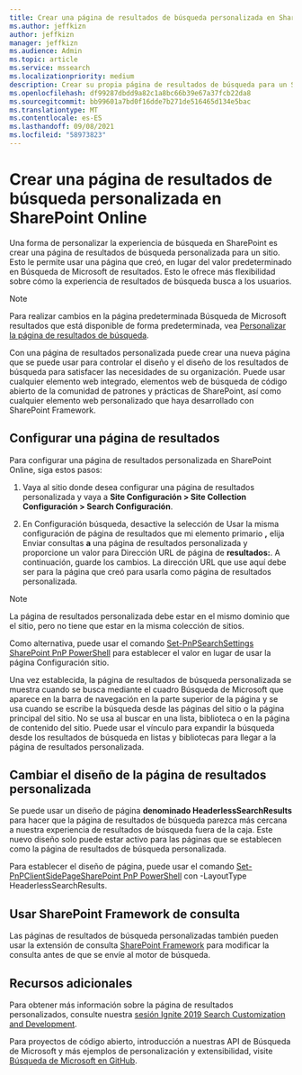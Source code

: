 ```yaml
---
title: Crear una página de resultados de búsqueda personalizada en SharePoint Online
ms.author: jeffkizn
author: jeffkizn
manager: jeffkizn
ms.audience: Admin
ms.topic: article
ms.service: mssearch
ms.localizationpriority: medium
description: Crear su propia página de resultados de búsqueda para un SharePoint online
ms.openlocfilehash: df99287dbdd9a82c1a8bc66b39e67a37fcb22da8
ms.sourcegitcommit: bb99601a7bd0f16dde7b271de516465d134e5bac
ms.translationtype: MT
ms.contentlocale: es-ES
ms.lasthandoff: 09/08/2021
ms.locfileid: "58973823"
---
```

# <a name="create-a-custom-search-results-page-in-sharepoint-online"></a>Crear una página de resultados de búsqueda personalizada en SharePoint Online

Una forma de personalizar la experiencia de búsqueda en SharePoint es crear una página de resultados de búsqueda personalizada para un sitio. Esto le permite usar una página que creó, en lugar del valor predeterminado en Búsqueda de Microsoft de resultados. Esto le ofrece más flexibilidad sobre cómo la experiencia de resultados de búsqueda busca a los usuarios.

>[!NOTE]
> Para realizar cambios en la página predeterminada Búsqueda de Microsoft resultados que está disponible de forma predeterminada, vea [Personalizar la página de resultados de búsqueda](customize-search-page.md).

Con una página de resultados personalizada puede crear una nueva página que se puede usar para controlar el diseño y el diseño de los resultados de búsqueda para satisfacer las necesidades de su organización. Puede usar cualquier elemento web integrado, elementos web de búsqueda de código abierto de la comunidad de patrones y prácticas de SharePoint, así como cualquier elemento web personalizado que haya desarrollado con SharePoint Framework.

## <a name="configure-a-results-page"></a>Configurar una página de resultados

Para configurar una página de resultados personalizada en SharePoint Online, siga estos pasos:

1. Vaya al sitio donde desea configurar una página de resultados personalizada y vaya a **Site Configuración > Site Collection Configuración > Search Configuración**.

2. En Configuración búsqueda, desactive la selección de Usar la misma configuración de página de resultados que mi elemento primario **,** elija Enviar consultas **a** una página de resultados personalizada y proporcione un valor para Dirección URL de página de **resultados:**. A continuación, guarde los cambios. La dirección URL que use aquí debe ser para la página que creó para usarla como página de resultados personalizada.

>[!NOTE]
> La página de resultados personalizada debe estar en el mismo dominio que el sitio, pero no tiene que estar en la misma colección de sitios.  

Como alternativa, puede usar el comando [Set-PnPSearchSettings SharePoint PnP PowerShell](/powershell/module/sharepoint-pnp/set-pnpsearchsettings?view=sharepoint-ps) para establecer el valor en lugar de usar la página Configuración sitio.

Una vez establecida, la página de resultados de búsqueda personalizada se muestra cuando se busca mediante el cuadro Búsqueda de Microsoft que aparece en la barra de navegación en la parte superior de la página y se usa cuando se escribe la búsqueda desde las páginas del sitio o la página principal del sitio. No se usa al buscar en una lista, biblioteca o en la página de contenido del sitio. Puede usar el vínculo para expandir la búsqueda desde los resultados de búsqueda en listas y bibliotecas para llegar a la página de resultados personalizada.

## <a name="change-the-layout-of-your-custom-results-page"></a>Cambiar el diseño de la página de resultados personalizada

Se puede usar un diseño de página **denominado HeaderlessSearchResults** para hacer que la página de resultados de búsqueda parezca más cercana a nuestra experiencia de resultados de búsqueda fuera de la caja. Este nuevo diseño solo puede estar activo para las páginas que se establecen como la página de resultados de búsqueda personalizada.

Para establecer el diseño de página, puede usar el comando [Set-PnPClientSidePageSharePoint PnP PowerShell](/powershell/module/sharepoint-pnp/set-pnpclientsidepage?view=sharepoint-ps) con -LayoutType HeaderlessSearchResults.

## <a name="use-sharepoint-framework-query-extensions"></a>Usar SharePoint Framework de consulta

Las páginas de resultados de búsqueda personalizadas también pueden usar la extensión de consulta [SharePoint Framework](/sharepoint/dev/spfx/building-search-extensions) para modificar la consulta antes de que se envíe al motor de búsqueda.

## <a name="additional-resources"></a>Recursos adicionales

Para obtener más información sobre la página de resultados personalizados, consulte nuestra [sesión Ignite 2019 Search Customization and Development](https://myignite.techcommunity.microsoft.com/sessions/85238?source=sessions).

Para proyectos de código abierto, introducción a nuestras API de Búsqueda de Microsoft y más ejemplos de personalización y extensibilidad, visite [Búsqueda de Microsoft en GitHub](https://github.com/microsoft-search).